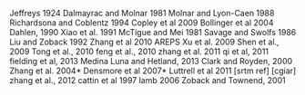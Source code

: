 Jeffreys 1924
Dalmayrac and Molnar 1981
Molnar and Lyon-Caen 1988
Richardsona and Coblentz 1994
Copley et al 2009
Bollinger et al 2004
Dahlen, 1990
Xiao et al. 1991
McTigue and Mei 1981
Savage and Swolfs 1986
Liu and Zoback 1992
Zhang et al 2010 AREPS
Xu et al. 2009
Shen et al., 2009
Tong et al., 2010
feng et al., 2010
zhang et al. 2011
qi et al, 2011
fielding et al, 2013
Medina Luna and Hetland, 2013
Clark and Royden, 2000
Zhang et al. 2004*
Densmore et al 2007*
Luttrell et al 2011
[srtm ref]
[cgiar]
zhang et al., 2012
cattin et al 1997
lamb 2006
Zoback and Townend, 2001
